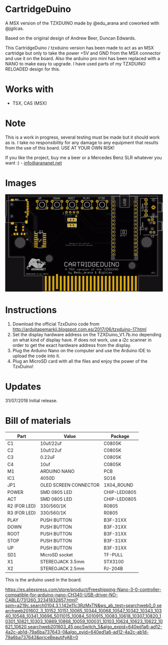 # CartridgeDuino
A MSX version of the TZXDUINO made by @edu_arana and coworked with @jgilcas.

Based on the original design of Andrew Beer, Duncan Edwards.

This CartridgeDuino / tzxduino version has been made to act as an MSX cartridge but only to take the power +5V and GND from the MSX connector and use it on the board. Also the arduino pro mini has been replaced with a NANO to make easy to upgrade. I have used parts of my TZXDUINO RELOADED design for this.

# Works with

- TSX, CAS (MSX)

# Note

This is a work in progress, several testing must be made but it should work as is. I take no responsibiltiy for any damage to any equipment that results from the use of this board. USE AT YOUR OWN RISK!

If you like the project, buy me a beer or a Mercedes Benz SLR whatever you want :) - info@arananet.net

# Images

<img src="https://github.com/arananet/CartridgeDuino/blob/master/images/top2.png?raw=true" width="700">

# Instructions
 
1. Download the official TzxDuino code from http://arduitapemarkii.blogspot.com.es/2017/06/tzxduino-17.html 
2. Set the display hardware address on the TZXDuino_V1.7b.ino depending on what kind of display have. If does not work, use a i2c scanner in order to get the exact hardware address from the display.
3. Plug the Arduino Nano on the computer and use the Arduino IDE to upload the code into it.
4. Plug an MicroSD card with all the files and enjoy the power of the TzxDuino!

# Updates

31/07/2018 Initial release.

# Bill of materials

| Part          | Value                   | Package                        |
| ------------- | ----------------------- | ------------------------------ | 
| C1            | 10uf/22uf               | C0805K                         |
| C2            | 10uf/22uf               | C0805K                         |
| C3            | 0.22uF                  | C0805K                         |
| C4            | 10uf                    | C0805K                         |
| M1            | ARDUINO NANO            | PCB                            |
| IC1           | 4050D                   | SO16                           |
| JP1           | OLED SCREEN CONNECTOR   | 1X04_ROUND                     |
| POWER         | SMD 0805 LED            | CHIP-LED0805                   |
| ACT           | SMD 0805 LED            | CHIP-LED0805                   |
| R2 (FOR LED)  | 330/560/1K              | R0805                          |
| R3 (FOR LED)  | 330/560/1K              | R0805                          |
| PLAY          | PUSH BUTTON             | B3F-31XX                       |
| DOWN          | PUSH BUTTON             | B3F-31XX                       |
| ROOT          | PUSH BUTTON             | B3F-31XX                       |
| STOP          | PUSH BUTTON             | B3F-31XX                       |
| UP            | PUSH BUTTON             | B3F-31XX                       |
| SD1           | MicroSD socket          | TF-PULL                        |
| X1            | STEREOJACK 3.5mm        | STX3100                        |
| X2            | STEREOJACK 2.5mm        | PJ-204B                        |


This is the arduino used in the board.

https://es.aliexpress.com/store/product/Freeshipping-Nano-3-0-controller-compatible-for-arduino-nano-CH340-USB-driver-NO-CABLE/731260_32341832857.html?spm=a219c.search0104.3.1.142e11c3RzMxTN&ws_ab_test=searchweb0_0,searchweb201602_3_10152_10151_10065_10344_10068_10547_10342_10343_10340_10548_10341_10696_5011015_10084_5010915_10083_10618_10307_10820_10301_10821_10303_10869_10868_10059_100031_10103_10624_10623_10622_10621_10620,searchweb201603_45,ppcSwitch_5&algo_expid=640ed1a6-ad12-4a2c-ab1d-79a6ba737643-0&algo_pvid=640ed1a6-ad12-4a2c-ab1d-79a6ba737643&priceBeautifyAB=0
